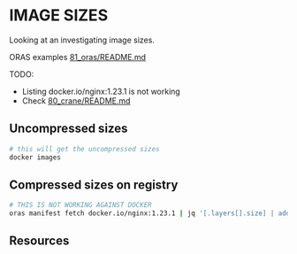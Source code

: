 # IMAGE SIZES

Looking at an investigating image sizes.  

ORAS examples [81_oras/README.md](../81_oras/README.md)  

TODO:

* Listing docker.io/nginx:1.23.1 is not working
* Check [80_crane/README.md](../80_crane/README.md)

## Uncompressed sizes

```sh
# this will get the uncompressed sizes
docker images
```

## Compressed sizes on registry

```sh
# THIS IS NOT WORKING AGAINST DOCKER
oras manifest fetch docker.io/nginx:1.23.1 | jq '[.layers[].size] | add'
```

## Resources

